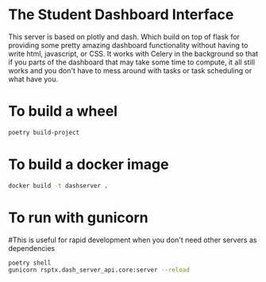 # The Student Dashboard Interface

This server is based on plotly and dash.  Which build on top of flask for providing
some pretty amazing dashboard functionality without having to write html, javascript, or CSS.  It works with Celery in the background so that if you parts of the dashboard that may take some time to compute, it all still works and you don't have to mess around with tasks or task scheduling or what have you.

# To build a wheel
```bash
poetry build-project
```

# To build a docker image

```bash
docker build -t dashserver .
```

# To run with gunicorn

#This is useful for rapid development when you don't need other servers as dependencies

```bash
poetry shell
gunicorn rsptx.dash_server_api.core:server --reload
```


